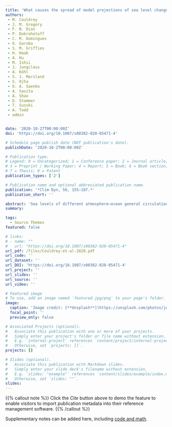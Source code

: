 ```yaml
---
title: 'What causes the spread of model projections of sea level change in response to greenhouse gas forcing?'
authors:
 - M. Couldrey
 - J. M. Gregory
 - F. B. Dias
 - P. Dobrohotoff
 - C. M. Domingues
 - O. Garuba
 - S. M. Griffies
 - H. Haak
 - A. Hu
 - M. Ishii
 - J. Jungclaus
 - A. Köhl
 - S. J. Marsland
 - S. Ojha
 - O. A. Saenko
 - A. Savita
 - A. Shao
 - D. Stammer
 - T. Suzuki 
 - A. Todd
 - admin


date: '2020-10-27T00:00:00Z'
doi: 'https://doi.org/10.1007/s00382-020-05471-4'

# Schedule page publish date (NOT publication's date).
publishDate: '2020-10-2T00:00:00Z'

# Publication type.
# Legend: 0 = Uncategorized; 1 = Conference paper; 2 = Journal article;
# 3 = Preprint / Working Paper; 4 = Report; 5 = Book; 6 = Book section;
# 7 = Thesis; 8 = Patent
publication_types: ['2']

# Publication name and optional abbreviated publication name.
publication: '*Clim Dyn, 56, 155–187.*'
publication_short: ''

abstract: 'Sea levels of different atmosphere–ocean general circulation models (AOGCMs) respond to climate change forcing in different ways, representing a crucial uncertainty in climate change research. We isolate the role of the ocean dynamics in setting the spatial pattern of dynamic sea-level (ζ) change by forcing several AOGCMs with prescribed identical heat, momentum (wind) and freshwater flux perturbations. This method produces a ζ projection spread comparable in magnitude to the spread that results from greenhouse gas forcing, indicating that the differences in ocean model formulation are the cause, rather than diversity in surface flux change. The heat flux change drives most of the global pattern of ζ change, while the momentum and water flux changes cause locally confined features. North Atlantic heat uptake causes large temperature and salinity driven density changes, altering local ocean transport and ζ. The spread between AOGCMs here is caused largely by differences in their regional transport adjustment, which redistributes heat that was already in the ocean prior to perturbation. The geographic details of the ζ change in the North Atlantic are diverse across models, but the underlying dynamic change is similar. In contrast, the heat absorbed by the Southern Ocean does not strongly alter the vertically coherent circulation. The Arctic ζ change is dissimilar across models, owing to differences in passive heat uptake and circulation change. Only the Arctic is strongly affected by nonlinear interactions between the three air-sea flux changes, and these are model specific.'
summary: 

tags:
  - Source Themes
featured: false

# links:
# - name: ""
#   url: "https://doi.org/10.1007/s00382-020-05471-4"
url_pdf: /files/Couldrey-et-al-2020.pdf
url_code: ''
url_dataset: ''
url_DOI: 'https://doi.org/10.1007/s00382-020-05471-4'
url_project: ''
url_slides: ''
url_source: ''
url_video: ''

# Featured image
# To use, add an image named `featured.jpg/png` to your page's folder.
image:
  caption: 'Image credit: [**Unsplash**](https://unsplash.com/photos/jdD8gXaTZsc)'
  focal_point: ''
  preview_only: false

# Associated Projects (optional).
#   Associate this publication with one or more of your projects.
#   Simply enter your project's folder or file name without extension.
#   E.g. `internal-project` references `content/project/internal-project/index.md`.
#   Otherwise, set `projects: []`.
projects: []

# Slides (optional).
#   Associate this publication with Markdown slides.
#   Simply enter your slide deck's filename without extension.
#   E.g. `slides: "example"` references `content/slides/example/index.md`.
#   Otherwise, set `slides: ""`.
slides:
---
```


{{% callout note %}}
Click the _Cite_ button above to demo the feature to enable visitors to import publication metadata into their reference management software.
{{% /callout %}}

Supplementary notes can be added here, including [code and math](https://wowchemy.com/docs/content/writing-markdown-latex/).

